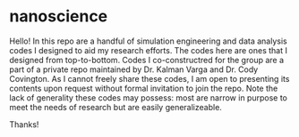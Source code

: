 # nanoscience
Hello! In this repo are a handful of simulation engineering and data analysis codes I designed to aid my research efforts. The codes here are ones that I designed from top-to-bottom. Codes I co-constructred for the group are a part of a private repo maintained by Dr. Kalman Varga and Dr. Cody Covington. As I cannot freely share these codes, I am open to presenting its contents upon request without formal invitation to join the repo. Note the lack of generality these codes may possess: most are narrow in purpose to meet the needs of research but are easily generalizeable.

Thanks!
